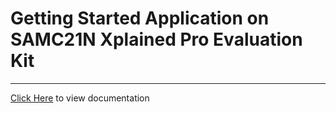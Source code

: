 # Getting Started Application on SAMC21N Xplained Pro Evaluation Kit

-----

[Click Here](https://onlinedocs.microchip.com/v2/keyword-lookup?keyword=SAM_C21N_XPRO_GETTING_STARTED&redirect=true) to view documentation